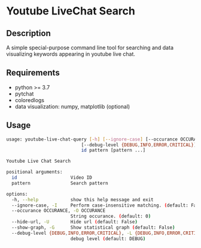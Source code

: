 # Youtube LiveChat Search

## Description
A simple special-purpose command line tool for searching and data visualizing keywords appearing in youtube live chat.

## Requirements
* python >= 3.7
* pytchat
* coloredlogs
* data visualization: numpy, matplotlib (optional)

## Usage
```sh
usage: youtube-live-chat-query [-h] [--ignore-case] [--occurance OCCURANCE] [--hide-url] [--show-graph]
                            [--debug-level {DEBUG,INFO,ERROR,CRITICAL}]
                            id pattern [pattern ...]

Youtube Live Chat Search

positional arguments:
  id                    Video ID
  pattern               Search pattern

options:
  -h, --help            show this help message and exit
  --ignore-case, -I     Perform case-insensitive matching. (default: False)
  --occurance OCCURANCE, -O OCCURANCE
                        String occurance. (default: 0)
  --hide-url, -U        Hide url (default: False)
  --show-graph, -G      Show statistical graph (default: False)
  --debug-level {DEBUG,INFO,ERROR,CRITICAL}, -L {DEBUG,INFO,ERROR,CRITICAL}
                        debug level (default: DEBUG)
```